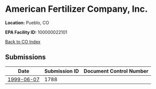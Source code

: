 # American Fertilizer Company, Inc.

**Location:** Pueblo, CO

**EPA Facility ID:** 100000022101

[Back to CO Index](../../index.md)

## Submissions

| Date | Submission ID | Document Control Number |
|------|--------------|-------------------------|
| [1999-06-07](submissions/1788.md) | 1788 |  |
